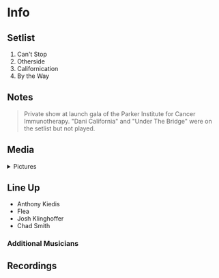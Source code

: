 # Info

## Setlist

1. Can't Stop
2. Otherside
3. Californication
4. By the Way

## Notes

> Private show at launch gala of the Parker Institute for Cancer Immunotherapy. "Dani California" and "Under The Bridge" were on the setlist but not played.

## Media 

<details>
  <summary>Pictures</summary>
  <!--<img alt="Setlist" title="Setlist" src="_.jpg" height="200" />
  <img alt="Clipping" title="Clipping" src="_.jpg" height="200" />
  <img alt="Flyer" title="Flyer" src="_.jpg" height="200" />-->
</details>

## Line Up

* Anthony Kiedis
* Flea
* Josh Klinghoffer
* Chad Smith

### Additional Musicians

## Recordings
